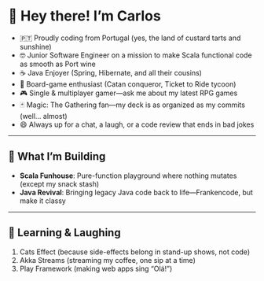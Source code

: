 <!-- 🚀 This README is powered by pastel de nata, bad puns, and Carlos’s endless coffee supply -->

# 👋 Hey there! I’m Carlos

- 🇵🇹 Proudly coding from Portugal (yes, the land of custard tarts and sunshine)  
- 🤓 Junior Software Engineer on a mission to make Scala functional code as smooth as Port wine  
- ☕️ Java Enjoyer (Spring, Hibernate, and all their cousins)  
- 🎲 Board-game enthusiast (Catan conqueror, Ticket to Ride tycoon)  
- 🎮 Single & multiplayer gamer—ask me about my latest RPG games
- 🃏 Magic: The Gathering fan—my deck is as organized as my commits (well… almost)  
- 😄 Always up for a chat, a laugh, or a code review that ends in bad jokes

---

## 🔭 What I’m Building
- **Scala Funhouse**: Pure-function playground where nothing mutates (except my snack stash)  
- **Java Revival**: Bringing legacy Java code back to life—Frankencode, but make it classy  

---

## 🌱 Learning & Laughing
1. Cats Effect (because side-effects belong in stand-up shows, not code)  
2. Akka Streams (streaming my coffee, one sip at a time)  
3. Play Framework (making web apps sing “Olá!”)
